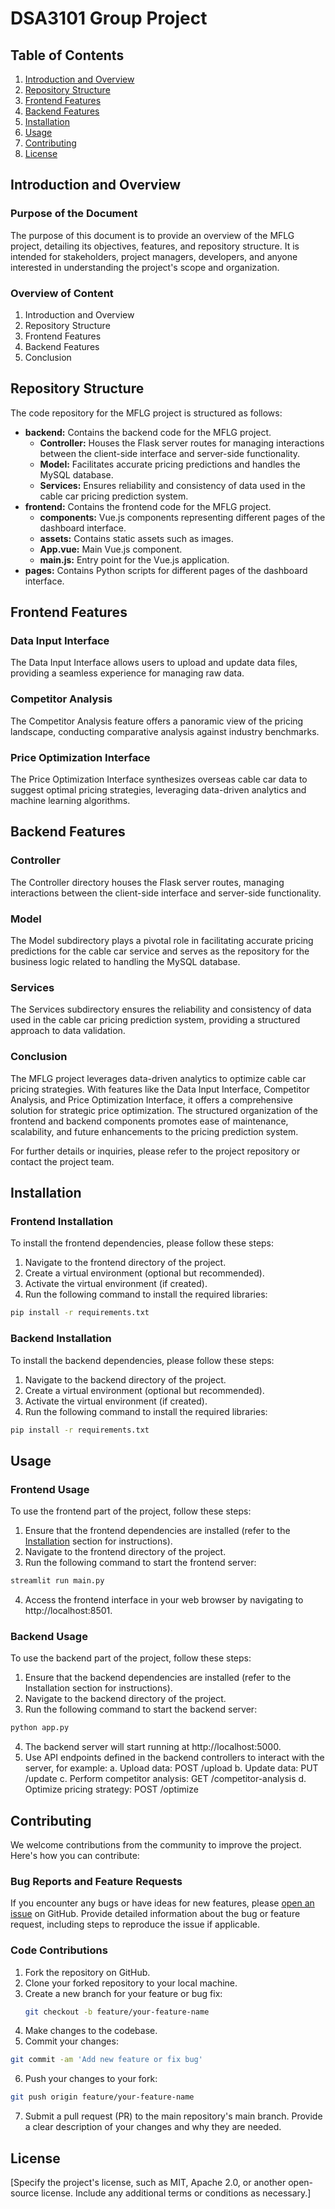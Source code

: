 # DSA3101 Group Project


## Table of Contents
1. [Introduction and Overview](#introduction-and-overview)
2. [Repository Structure](#repository-structure)
3. [Frontend Features](#frontend-features)
4. [Backend Features](#backend-features)
5. [Installation](#installation)
6. [Usage](#usage)
7. [Contributing](#contributing)
8. [License](#license)

## Introduction and Overview

### Purpose of the Document
The purpose of this document is to provide an overview of the MFLG project, detailing its objectives, features, and repository structure. It is intended for stakeholders, project managers, developers, and anyone interested in understanding the project's scope and organization.

### Overview of Content
1. Introduction and Overview
2. Repository Structure
3. Frontend Features
4. Backend Features
5. Conclusion

## Repository Structure
The code repository for the MFLG project is structured as follows:


- **backend:** Contains the backend code for the MFLG project.
  - **Controller:** Houses the Flask server routes for managing interactions between the client-side interface and server-side functionality.
  - **Model:** Facilitates accurate pricing predictions and handles the MySQL database.
  - **Services:** Ensures reliability and consistency of data used in the cable car pricing prediction system.
- **frontend:** Contains the frontend code for the MFLG project.
  - **components:** Vue.js components representing different pages of the dashboard interface.
  - **assets:** Contains static assets such as images.
  - **App.vue:** Main Vue.js component.
  - **main.js:** Entry point for the Vue.js application.
- **pages:** Contains Python scripts for different pages of the dashboard interface.

## Frontend Features

### Data Input Interface
The Data Input Interface allows users to upload and update data files, providing a seamless experience for managing raw data.

### Competitor Analysis
The Competitor Analysis feature offers a panoramic view of the pricing landscape, conducting comparative analysis against industry benchmarks.

### Price Optimization Interface
The Price Optimization Interface synthesizes overseas cable car data to suggest optimal pricing strategies, leveraging data-driven analytics and machine learning algorithms.

## Backend Features

### Controller
The Controller directory houses the Flask server routes, managing interactions between the client-side interface and server-side functionality.

### Model
The Model subdirectory plays a pivotal role in facilitating accurate pricing predictions for the cable car service and serves as the repository for the business logic related to handling the MySQL database.

### Services
The Services subdirectory ensures the reliability and consistency of data used in the cable car pricing prediction system, providing a structured approach to data validation.

### Conclusion
The MFLG project leverages data-driven analytics to optimize cable car pricing strategies. With features like the Data Input Interface, Competitor Analysis, and Price Optimization Interface, it offers a comprehensive solution for strategic price optimization. The structured organization of the frontend and backend components promotes ease of maintenance, scalability, and future enhancements to the pricing prediction system.

For further details or inquiries, please refer to the project repository or contact the project team.


## Installation

### Frontend Installation
To install the frontend dependencies, please follow these steps:

1. Navigate to the frontend directory of the project.
2. Create a virtual environment (optional but recommended).
3. Activate the virtual environment (if created).
4. Run the following command to install the required libraries:

```bash
pip install -r requirements.txt
```
### Backend Installation
To install the backend dependencies, please follow these steps:

1. Navigate to the backend directory of the project.
2. Create a virtual environment (optional but recommended).
3. Activate the virtual environment (if created).
4. Run the following command to install the required libraries:
```bash
pip install -r requirements.txt
```
## Usage

### Frontend Usage
To use the frontend part of the project, follow these steps:

1. Ensure that the frontend dependencies are installed (refer to the [Installation](#installation) section for instructions).
2. Navigate to the frontend directory of the project.
3. Run the following command to start the frontend server:

```bash
streamlit run main.py
```
4. Access the frontend interface in your web browser by navigating to http://localhost:8501.

### Backend Usage
To use the backend part of the project, follow these steps:

1. Ensure that the backend dependencies are installed (refer to the Installation section for instructions).
2. Navigate to the backend directory of the project.
3. Run the following command to start the backend server:
```bash
python app.py
```
4. The backend server will start running at http://localhost:5000.
5. Use API endpoints defined in the backend controllers to interact with the server, for example:
  a. Upload data: POST /upload
  b. Update data: PUT /update
  c. Perform competitor analysis: GET /competitor-analysis
  d. Optimize pricing strategy: POST /optimize


## Contributing

We welcome contributions from the community to improve the project. Here's how you can contribute:

### Bug Reports and Feature Requests
If you encounter any bugs or have ideas for new features, please [open an issue](https://github.com/your-username/your-project/issues) on GitHub. Provide detailed information about the bug or feature request, including steps to reproduce the issue if applicable.

### Code Contributions
1. Fork the repository on GitHub.
2. Clone your forked repository to your local machine.
3. Create a new branch for your feature or bug fix:
   ```bash
   git checkout -b feature/your-feature-name
   ```
4. Make changes to the codebase.
5. Commit your changes:
```bash
git commit -am 'Add new feature or fix bug'
```
6. Push your changes to your fork:
```bash
git push origin feature/your-feature-name
```
7. Submit a pull request (PR) to the main repository's main branch. Provide a clear description of your changes and why they are needed.

## License
[Specify the project's license, such as MIT, Apache 2.0, or another open-source license. Include any additional terms or conditions as necessary.]


